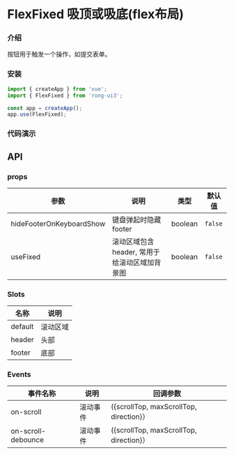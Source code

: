 # FlexFixed 吸顶或吸底(flex布局)

<div class="card">

### 介绍

按钮用于触发一个操作，如提交表单。

</div>


<div class="card">

### 安装
```javascript
import { createApp } from 'vue';
import { FlexFixed } from 'rong-ui3';

const app = createApp();
app.use(FlexFixed);
```

</div>



<div class="card">

### 代码演示
<script setup>
  import Index from './demo/index.vue?raw'
</script>
<HljsBlock :code="Index"></HljsBlock>

</div>

## API

<div class="card">

### props
| 参数                     | 说明                                         | 类型    | 默认值  |
|--------------------------|--------------------------------------------|---------|---------|
| hideFooterOnKeyboardShow | 键盘弹起时隐藏footer                         | boolean | `false` |
| useFixed                 | 滚动区域包含header, 常用于给滚动区域加背景图 | boolean | `false` |

</div>


<div class="card">

### Slots
| 名称      | 说明    |
|---------- |-------- |
| default  | 滚动区域   |
| header  | 头部   |
| footer  | 底部   |

</div>


<div class="card">

### Events
| 事件名称      | 说明    | 回调参数      |
|---------- |-------- |---------- |
| on-scroll  | 滚动事件    | ({scrollTop, maxScrollTop, direction}）|
| on-scroll-debounce  | 滚动事件    | ({scrollTop, maxScrollTop, direction}）|

</div>


